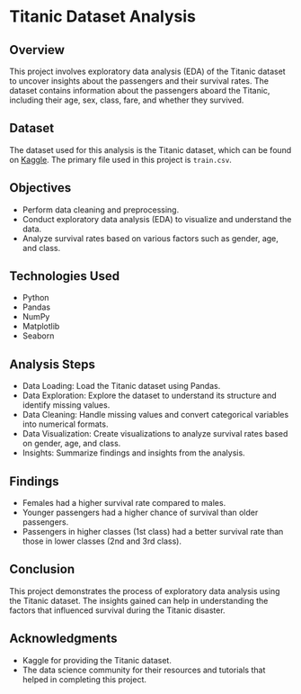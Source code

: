 # Titanic Dataset Analysis

## Overview

This project involves exploratory data analysis (EDA) of the Titanic dataset to uncover insights about the passengers and their survival rates. The dataset contains information about the passengers aboard the Titanic, including their age, sex, class, fare, and whether they survived.

## Dataset

The dataset used for this analysis is the Titanic dataset, which can be found on [Kaggle](https://www.kaggle.com/c/titanic/data). The primary file used in this project is `train.csv`.

## Objectives

- Perform data cleaning and preprocessing.
- Conduct exploratory data analysis (EDA) to visualize and understand the data.
- Analyze survival rates based on various factors such as gender, age, and class.

## Technologies Used

- Python
- Pandas
- NumPy
- Matplotlib
- Seaborn

## Analysis Steps

- Data Loading: Load the Titanic dataset using Pandas.
- Data Exploration: Explore the dataset to understand its structure and identify missing values.
- Data Cleaning: Handle missing values and convert categorical variables into numerical formats.
- Data Visualization: Create visualizations to analyze survival rates based on gender, age, and class.
- Insights: Summarize findings and insights from the analysis.

## Findings

- Females had a higher survival rate compared to males.
- Younger passengers had a higher chance of survival than older passengers.
- Passengers in higher classes (1st class) had a better survival rate than those in lower classes (2nd and 3rd class).

## Conclusion

This project demonstrates the process of exploratory data analysis using the Titanic dataset. The insights gained can help in understanding the factors that influenced survival during the Titanic disaster.

## Acknowledgments

- Kaggle for providing the Titanic dataset.
- The data science community for their resources and tutorials that helped in completing this project.
